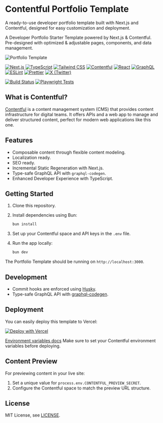 # Contentful Portfolio Template

   A ready-to-use developer portfolio template built with Next.js and Contentful, designed for easy customization and deployment.

   A Developer Portfolio Starter Template powered by Next.js & Contentful. Pre-designed with optimized & adjustable pages, components, and data management.

   ![Portfolio Template](portfolio-template.jpg 'Portfolio Template')

   [![Next.js](https://img.shields.io/badge/Next.js-000000?style=for-the-badge&logo=nextdotjs&logoColor=white)](https://nextjs.org)
   [![TypeScript](https://img.shields.io/badge/TypeScript-007ACC?style=for-the-badge&logo=typescript&logoColor=white)](https://www.typescriptlang.org)
   [![Tailwind CSS](https://img.shields.io/badge/Tailwind_CSS-38B2AC?style=for-the-badge&logo=tailwind-css&logoColor=white)](https://tailwindcss.com)
   [![Contentful](https://img.shields.io/badge/Contentful-2478CC?style=for-the-badge&logo=contentful&logoColor=white)](https://www.contentful.com)
   [![React](https://img.shields.io/badge/React-20232A?style=for-the-badge&logo=react&logoColor=61DAFB)](https://reactjs.org)
   [![GraphQL](https://img.shields.io/badge/GraphQL-E10098?style=for-the-badge&logo=graphql&logoColor=white)](https://graphql.org)
   [![ESLint](https://img.shields.io/badge/ESLint-4B32C3?style=for-the-badge&logo=eslint&logoColor=white)](https://eslint.org)
   [![Prettier](https://img.shields.io/badge/Prettier-F7B93E?style=for-the-badge&logo=prettier&logoColor=black)](https://prettier.io)
   [![X (Twitter)](https://img.shields.io/badge/X-AGIManifesto-000000?style=for-the-badge&logo=x&logoColor=white)](https://x.com/AGIManifesto)

   [![Build Status](https://img.shields.io/github/workflow/status/patgpt/contentful-portfolio-template/CI)](https://github.com/patgpt/contentful-portfolio-template/actions)
   [![Playwright Tests](https://github.com/agimanifesto/my-contentful-portfolio/actions/workflows/playwright.yml/badge.svg)](https://github.com/agimanifesto/my-contentful-portfolio/actions/workflows/playwright.yml)

   ## What is Contentful?

   [Contentful](https://www.contentful.com/) is a content management system (CMS) that provides content infrastructure for digital teams. It offers APIs and a web app to manage and deliver structured content, perfect for modern web applications like this one.

   ## Features

   - Composable content through flexible content modeling.
   - Localization ready.
   - SEO ready.
   - Incremental Static Regeneration with Next.js.
   - Type-safe GraphQL API with `graphql-codegen`.
   - Enhanced Developer Experience with TypeScript.

   ## Getting Started

   1. Clone this repository.
   2. Install dependencies using Bun:

      ```bash
      bun install
      ```

   3. Set up your Contentful space and API keys in the `.env` file.
   4. Run the app locally:

      ```bash
      bun dev
      ```

   The Portfolio Template should be running on `http://localhost:3000`.

   ## Development

   - Commit hooks are enforced using [Husky](https://github.com/typicode/husky).
   - Type-safe GraphQL API with [graphql-codegen](https://www.the-guild.dev/graphql/codegen).

   ## Deployment

   You can easily deploy this template to Vercel:

   [![Deploy with Vercel](https://vercel.com/button)](https://vercel.com/new/clone?repository-url=https%3A%2F%2Fgithub.com%2Fpatgpt%2Fcontentful-portfolio-template&env=CONTENTFUL_SPACE_ID,CONTENTFUL_ACCESS_TOKEN,CONTENTFUL_PREVIEW_ACCESS_TOKEN&envDescription=API%20Keys%20needed%20for%20the%20application&envLink=https%3A%2F%2Fgithub.com%2Fpatgpt%2Fcontentful-portfolio-template%23environment-variables)

   [Environment variables docs](https://vercel.com/docs/concepts/projects/environment-variables)
   Make sure to set your Contentful environment variables before deploying.

   ## Content Preview

   For previewing content in your live site:

   1. Set a unique value for `process.env.CONTENTFUL_PREVIEW_SECRET`.
   2. Configure the Contentful space to match the preview URL structure.

   ## License

   MIT License, see [LICENSE](./LICENSE).
